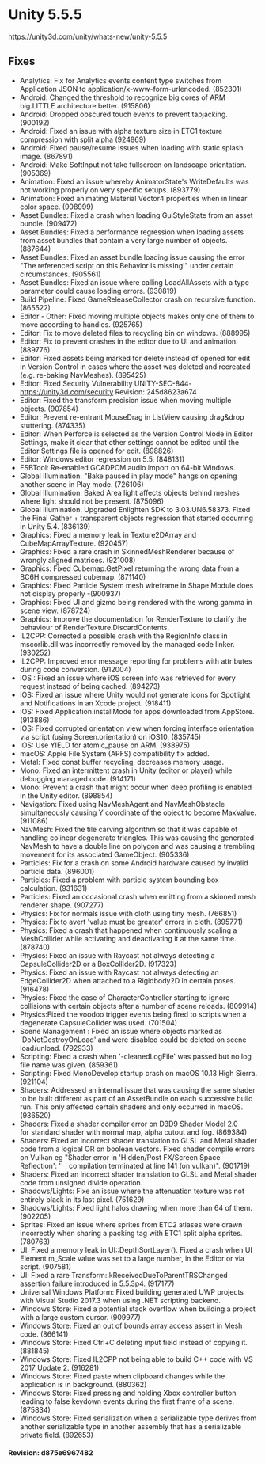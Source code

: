 # Unity 5.5.5

https://unity3d.com/unity/whats-new/unity-5.5.5

## Fixes



*   Analytics: Fix for Analytics events content type switches from Application JSON to application/x-www-form-urlencoded. (852301)
*   Android: Changed the threshold to recognize big cores of ARM big.LITTLE architecture better. (915806)
*   Android: Dropped obscured touch events to prevent tapjacking. (900192)
*   Android: Fixed an issue with alpha texture size in ETC1 texture compression with split alpha (924869)
*   Android: Fixed pause/resume issues when loading with static splash image. (867891)
*   Android: Make SoftInput not take fullscreen on landscape orientation. (905369)
*   Animation: Fixed an issue whereby AnimatorState's WriteDefaults was not working properly on very specific setups. (893779)
*   Animation: Fixed animating Material Vector4 properties when in linear color space. (908999)
*   Asset Bundles: Fixed a crash when loading GuiStyleState from an asset bundle. (909472)
*   Asset Bundles: Fixed a performance regression when loading assets from asset bundles that contain a very large number of objects. (887644)
*   Asset Bundles: Fixed an asset bundle loading issue causing the error "The referenced script on this Behavior is missing!" under certain circumstances. (905561)
*   Asset Bundles: Fixed an issue where calling LoadAllAssets with a type parameter could cause loading errors. (930819)
*   Build Pipeline: Fixed GameReleaseCollector crash on recursive function. (865522)
*   Editor - Other: Fixed moving multiple objects makes only one of them to move according to handles. (925765)
*   Editor: Fix to move deleted files to recycling bin on windows. (888995)
*   Editor: Fix to prevent crashes in the editor due to UI and animation. (889776)
*   Editor: Fixed assets being marked for delete instead of opened for edit in Version Control in cases where the asset was deleted and recreated (e.g. re-baking NavMeshes). (895425)
*   Editor: Fixed Security Vulnerability UNITY-SEC-844-https://unity3d.com/security Revision: 245d8623a674
*   Editor: Fixed the transform precision issue when moving multiple objects. (907854)
*   Editor: Prevent re-entrant MouseDrag in ListView causing drag&drop stuttering. (874335)
*   Editor: When Perforce is selected as the Version Control Mode in Editor Settings, make it clear that other settings cannot be edited until the Editor Settings file is opened for edit. (898826)
*   Editor: Windows editor regression on 5.5. (848131)
*   FSBTool: Re-enabled GCADPCM audio import on 64-bit Windows.
*   Global Illumination: "Bake paused in play mode" hangs on opening another scene in Play mode. (726106)
*   Global Illumination: Baked Area light affects objects behind meshes where light should not be present. (875096)
*   Global Illumination: Upgraded Enlighten SDK to 3.03.UN6.58373. Fixed the Final Gather + transparent objects regression that started occurring in Unity 5.4. (836139)
*   Graphics: Fixed a memory leak in Texture2DArray and CubeMapArrayTexture. (920457)
*   Graphics: Fixed a rare crash in SkinnedMeshRenderer because of wrongly aligned matrices. (921008)
*   Graphics: Fixed Cubemap.GetPixel returning the wrong data from a BC6H compressed cubemap. (871140)
*   Graphics: Fixed Particle System mesh wireframe in Shape Module does not display properly -(900937)
*   Graphics: Fixed UI and gizmo being rendered with the wrong gamma in scene view. (878724)
*   Graphics: Improve the documentation for RenderTexture to clarify the behaviour of RenderTexture.DiscardContents.
*   IL2CPP: Corrected a possible crash with the RegionInfo class in mscorlib.dll was incorrectly removed by the managed code linker. (930252)
*   IL2CPP: Improved error message reporting for problems with attributes during code conversion. (912004)
*   iOS : Fixed an issue where iOS screen info was retrieved for every request instead of being cached. (894273)
*   iOS: Fixed an issue where Unity would not generate icons for Spotlight and Notifications in an Xcode project. (918411)
*   iOS: Fixed Application.installMode for apps downloaded from AppStore. (913886)
*   iOS: Fixed corrupted orientation view when forcing interface orientation via script (using Screen.orientation) on iOS10. (835745)
*   IOS: Use YIELD for atomic\_pause on ARM. (938975)
*   macOS: Apple File System (APFS) compatibility fix added.
*   Metal: Fixed const buffer recycling, decreases memory usage.
*   Mono: Fixed an intermittent crash in Unity (editor or player) while debugging managed code. (914171)
*   Mono: Prevent a crash that might occur when deep profiling is enabled in the Unity editor. (898854)
*   Navigation: Fixed using NavMeshAgent and NavMeshObstacle simultaneously causing Y coordinate of the object to become MaxValue. (911086)
*   NavMesh: Fixed the tile carving algorithm so that it was capable of handling colinear degenerate triangles. This was causing the generated NavMesh to have a double line on polygon and was causing a trembling movement for its associated GameObject. (905336)
*   Particles: Fix for a crash on some Android hardware caused by invalid particle data. (896001)
*   Particles: Fixed a problem with particle system bounding box calculation. (931631)
*   Particles: Fixed an occasional crash when emitting from a skinned mesh renderer shape. (907277)
*   Physics: Fix for normals issue with cloth using tiny mesh. (766851)
*   Physics: Fix to avert 'value must be greater' errors in cloth. (895771)
*   Physics: Fixed a crash that happened when continuously scaling a MeshCollider while activating and deactivating it at the same time. (878740)
*   Physics: Fixed an issue with Raycast not always detecting a CapsuleCollider2D or a BoxCollider2D. (917323)
*   Physics: Fixed an issue with Raycast not always detecting an EdgeCollider2D when attached to a Rigidbody2D in certain poses. (916478)
*   Physics: Fixed the case of CharacterController starting to ignore collisions with certain objects after a number of scene reloads. (809914)
*   Physics:Fixed the voodoo trigger events being fired to scripts when a degenerate CapsuleCollider was used. (701504)
*   Scene Management : Fixed an issue where objects marked as 'DoNotDestroyOnLoad' and were disabled could be deleted on scene load/unload. (792933)
*   Scripting: Fixed a crash when '-cleanedLogFile' was passed but no log file name was given. (859361)
*   Scripting: Fixed MonoDevelop startup crash on macOS 10.13 High Sierra. (921104)
*   Shaders: Addressed an internal issue that was causing the same shader to be built different as part of an AssetBundle on each successive build run. This only affected certain shaders and only occurred in macOS. (936520)
*   Shaders: Fixed a shader compiler error on D3D9 Shader Model 2.0 for standard shader with normal map, alpha cutout and fog. (869384)
*   Shaders: Fixed an incorrect shader translation to GLSL and Metal shader code from a logical OR on boolean vectors. Fixed shader compile errors on Vulkan eg "Shader error in 'Hidden/Post FX/Screen Space Reflection': '' : compilation terminated at line 141 (on vulkan)". (901719)
*   Shaders: Fixed an incorrect shader translation to GLSL and Metal shader code from unsigned divide operation.
*   Shadows/Lights: Fixe an issue where the attenuation texture was not entirely black in its last pixel. (751629)
*   Shadows/Lights: Fixed light halos drawing when more than 64 of them. (902205)
*   Sprites: Fixed an issue where sprites from ETC2 atlases were drawn incorrectly when sharing a packing tag with ETC1 split alpha sprites. (780763)
*   UI: Fixed a memory leak in UI::DepthSortLayer(). Fixed a crash when UI Element m\_Scale value was set to a large number, in the Editor or via script. (907581)
*   UI: Fixed a rare Transform::kReceivedDueToParentTRSChanged assertion failure introduced in 5.5.3p4. (917177)
*   Universal Windows Platform: Fixed building generated UWP projects with Visual Studio 2017.3 when using .NET scripting backend.
*   Windows Store: Fixed a potential stack overflow when building a project with a large custom cursor. (909977)
*   Windows Store: Fixed an out of bounds array access assert in Mesh code. (866141)
*   Windows Store: Fixed Ctrl+C deleting input field instead of copying it. (881845)
*   Windows Store: Fixed IL2CPP not being able to build C++ code with VS 2017 Update 2. (916281)
*   Windows Store: Fixed paste when clipboard changes while the application is in background. (880362)
*   Windows Store: Fixed pressing and holding Xbox controller button leading to false keydown events during the first frame of a scene. (875834)
*   Windows Store: Fixed serialization when a serializable type derives from another serializable type in another assembly that has a serializable private field. (892653)

#### Revision: d875e6967482